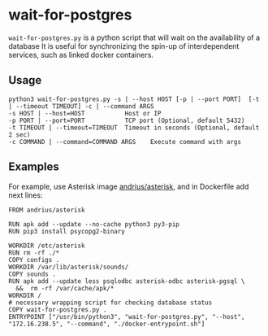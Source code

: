 # wait-for-postgres

`wait-for-postgres.py` is a python script that will wait on the availability of a
database  It is useful for synchronizing the spin-up of
interdependent services, such as linked docker containers.

## Usage

```text
python3 wait-for-postgres.py -s | --host HOST [-p | --port PORT]  [-t | --timeout TIMEOUT] -c | --command ARGS
-s HOST | --host=HOST           Host or IP
-p PORT | --port=PORT           TCP port (Optional, default 5432)
-t TIMEOUT | --timeout=TIMEOUT  Timeout in seconds (Optional, default 2 sec)
-c COMMAND | --command=COMMAND ARGS    Execute command with args
```

## Examples

For example, use Asterisk image [andrius/asterisk]([/guides/content/editing-an-existing-page](https://hub.docker.com/r/andrius/asterisk)), and in Dockerfile add next lines:

```
FROM andrius/asterisk

RUN apk add --update --no-cache python3 py3-pip
RUN pip3 install psycopg2-binary

WORKDIR /etc/asterisk
RUN rm -rf ./*
COPY configs .
WORKDIR /var/lib/asterisk/sounds/
COPY sounds .
RUN apk add --update less psqlodbc asterisk-odbc asterisk-pgsql \
  &&  rm -rf /var/cache/apk/*
WORKDIR /
# necessary wrapping script for checking database status
COPY wait-for-postgres.py .
ENTRYPOINT ["/usr/bin/python3", "wait-for-postgres.py", "--host", "172.16.238.5", "--command", "./docker-entrypoint.sh"]
```